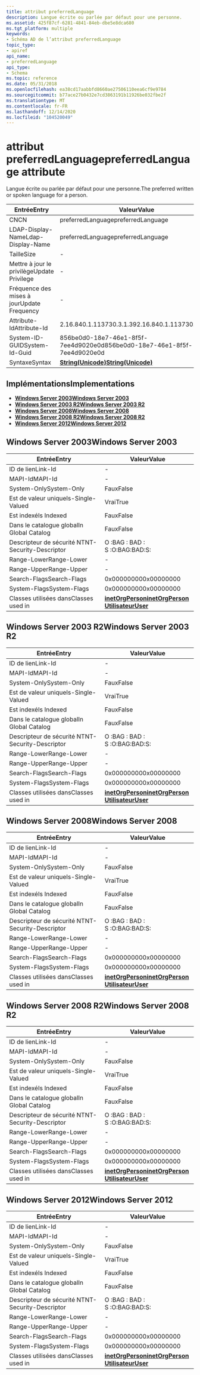 ```yaml
---
title: attribut preferredLanguage
description: Langue écrite ou parlée par défaut pour une personne.
ms.assetid: 425f87cf-6281-4841-84eb-dbe5e8dca680
ms.tgt_platform: multiple
keywords:
- Schéma AD de l’attribut preferredLanguage
topic_type:
- apiref
api_name:
- preferredLanguage
api_type:
- Schema
ms.topic: reference
ms.date: 05/31/2018
ms.openlocfilehash: ea38cd17aabbfd8660ae27506110eea6cf9e9784
ms.sourcegitcommit: b77ace27b0432e7cd3863191b11926be032fbe2f
ms.translationtype: MT
ms.contentlocale: fr-FR
ms.lasthandoff: 12/14/2020
ms.locfileid: "104520049"
---
```

# <a name="preferredlanguage-attribute"></a><span data-ttu-id="252e1-104">attribut preferredLanguage</span><span class="sxs-lookup"><span data-stu-id="252e1-104">preferredLanguage attribute</span></span>

<span data-ttu-id="252e1-105">Langue écrite ou parlée par défaut pour une personne.</span><span class="sxs-lookup"><span data-stu-id="252e1-105">The preferred written or spoken language for a person.</span></span>



| <span data-ttu-id="252e1-106">Entrée</span><span class="sxs-lookup"><span data-stu-id="252e1-106">Entry</span></span> | <span data-ttu-id="252e1-107">Valeur</span><span class="sxs-lookup"><span data-stu-id="252e1-107">Value</span></span> |
|-------------------|---------------------------------------------|
| <span data-ttu-id="252e1-108">CN</span><span class="sxs-lookup"><span data-stu-id="252e1-108">CN</span></span>                | <span data-ttu-id="252e1-109">preferredLanguage</span><span class="sxs-lookup"><span data-stu-id="252e1-109">preferredLanguage</span></span>                           |
| <span data-ttu-id="252e1-110">LDAP-Display-Name</span><span class="sxs-lookup"><span data-stu-id="252e1-110">Ldap-Display-Name</span></span> | <span data-ttu-id="252e1-111">preferredLanguage</span><span class="sxs-lookup"><span data-stu-id="252e1-111">preferredLanguage</span></span>                           |
| <span data-ttu-id="252e1-112">Taille</span><span class="sxs-lookup"><span data-stu-id="252e1-112">Size</span></span>              | \-                                          |
| <span data-ttu-id="252e1-113">Mettre à jour le privilège</span><span class="sxs-lookup"><span data-stu-id="252e1-113">Update Privilege</span></span>  | \-                                          |
| <span data-ttu-id="252e1-114">Fréquence des mises à jour</span><span class="sxs-lookup"><span data-stu-id="252e1-114">Update Frequency</span></span>  | \-                                          |
| <span data-ttu-id="252e1-115">Attribute-Id</span><span class="sxs-lookup"><span data-stu-id="252e1-115">Attribute-Id</span></span>      | <span data-ttu-id="252e1-116">2.16.840.1.113730.3.1.39</span><span class="sxs-lookup"><span data-stu-id="252e1-116">2.16.840.1.113730.3.1.39</span></span>                    |
| <span data-ttu-id="252e1-117">System-ID-GUID</span><span class="sxs-lookup"><span data-stu-id="252e1-117">System-Id-Guid</span></span>    | <span data-ttu-id="252e1-118">856be0d0-18e7-46e1-8f5f-7ee4d9020e0d</span><span class="sxs-lookup"><span data-stu-id="252e1-118">856be0d0-18e7-46e1-8f5f-7ee4d9020e0d</span></span>        |
| <span data-ttu-id="252e1-119">Syntaxe</span><span class="sxs-lookup"><span data-stu-id="252e1-119">Syntax</span></span>            | [<span data-ttu-id="252e1-120">**String(Unicode)**</span><span class="sxs-lookup"><span data-stu-id="252e1-120">**String(Unicode)**</span></span>](s-string-unicode.md) |



## <a name="implementations"></a><span data-ttu-id="252e1-121">Implémentations</span><span class="sxs-lookup"><span data-stu-id="252e1-121">Implementations</span></span>

-   [<span data-ttu-id="252e1-122">**Windows Server 2003**</span><span class="sxs-lookup"><span data-stu-id="252e1-122">**Windows Server 2003**</span></span>](#windows-server-2003)
-   [<span data-ttu-id="252e1-123">**Windows Server 2003 R2**</span><span class="sxs-lookup"><span data-stu-id="252e1-123">**Windows Server 2003 R2**</span></span>](#windows-server-2003-r2)
-   [<span data-ttu-id="252e1-124">**Windows Server 2008**</span><span class="sxs-lookup"><span data-stu-id="252e1-124">**Windows Server 2008**</span></span>](#windows-server-2008)
-   [<span data-ttu-id="252e1-125">**Windows Server 2008 R2**</span><span class="sxs-lookup"><span data-stu-id="252e1-125">**Windows Server 2008 R2**</span></span>](#windows-server-2008-r2)
-   [<span data-ttu-id="252e1-126">**Windows Server 2012**</span><span class="sxs-lookup"><span data-stu-id="252e1-126">**Windows Server 2012**</span></span>](#windows-server-2012)

## <a name="windows-server-2003"></a><span data-ttu-id="252e1-127">Windows Server 2003</span><span class="sxs-lookup"><span data-stu-id="252e1-127">Windows Server 2003</span></span>



| <span data-ttu-id="252e1-128">Entrée</span><span class="sxs-lookup"><span data-stu-id="252e1-128">Entry</span></span> | <span data-ttu-id="252e1-129">Valeur</span><span class="sxs-lookup"><span data-stu-id="252e1-129">Value</span></span> |
|------------------------|---------------------------------------------------------------------------------------|
| <span data-ttu-id="252e1-130">ID de lien</span><span class="sxs-lookup"><span data-stu-id="252e1-130">Link-Id</span></span>                | \-                                                                                    |
| <span data-ttu-id="252e1-131">MAPI-Id</span><span class="sxs-lookup"><span data-stu-id="252e1-131">MAPI-Id</span></span>                | \-                                                                                    |
| <span data-ttu-id="252e1-132">System-Only</span><span class="sxs-lookup"><span data-stu-id="252e1-132">System-Only</span></span>            | <span data-ttu-id="252e1-133">Faux</span><span class="sxs-lookup"><span data-stu-id="252e1-133">False</span></span>                                                                                 |
| <span data-ttu-id="252e1-134">Est de valeur unique</span><span class="sxs-lookup"><span data-stu-id="252e1-134">Is-Single-Valued</span></span>       | <span data-ttu-id="252e1-135">Vrai</span><span class="sxs-lookup"><span data-stu-id="252e1-135">True</span></span>                                                                                  |
| <span data-ttu-id="252e1-136">Est indexé</span><span class="sxs-lookup"><span data-stu-id="252e1-136">Is Indexed</span></span>             | <span data-ttu-id="252e1-137">Faux</span><span class="sxs-lookup"><span data-stu-id="252e1-137">False</span></span>                                                                                 |
| <span data-ttu-id="252e1-138">Dans le catalogue global</span><span class="sxs-lookup"><span data-stu-id="252e1-138">In Global Catalog</span></span>      | <span data-ttu-id="252e1-139">Faux</span><span class="sxs-lookup"><span data-stu-id="252e1-139">False</span></span>                                                                                 |
| <span data-ttu-id="252e1-140">Descripteur de sécurité NT</span><span class="sxs-lookup"><span data-stu-id="252e1-140">NT-Security-Descriptor</span></span> | <span data-ttu-id="252e1-141">O :BAG : BAD : S :</span><span class="sxs-lookup"><span data-stu-id="252e1-141">O:BAG:BAD:S:</span></span>                                                                          |
| <span data-ttu-id="252e1-142">Range-Lower</span><span class="sxs-lookup"><span data-stu-id="252e1-142">Range-Lower</span></span>            | \-                                                                                    |
| <span data-ttu-id="252e1-143">Range-Upper</span><span class="sxs-lookup"><span data-stu-id="252e1-143">Range-Upper</span></span>            | \-                                                                                    |
| <span data-ttu-id="252e1-144">Search-Flags</span><span class="sxs-lookup"><span data-stu-id="252e1-144">Search-Flags</span></span>           | <span data-ttu-id="252e1-145">0x00000000</span><span class="sxs-lookup"><span data-stu-id="252e1-145">0x00000000</span></span>                                                                            |
| <span data-ttu-id="252e1-146">System-Flags</span><span class="sxs-lookup"><span data-stu-id="252e1-146">System-Flags</span></span>           | <span data-ttu-id="252e1-147">0x00000000</span><span class="sxs-lookup"><span data-stu-id="252e1-147">0x00000000</span></span>                                                                            |
| <span data-ttu-id="252e1-148">Classes utilisées dans</span><span class="sxs-lookup"><span data-stu-id="252e1-148">Classes used in</span></span>        | [<span data-ttu-id="252e1-149">**inetOrgPerson**</span><span class="sxs-lookup"><span data-stu-id="252e1-149">**inetOrgPerson**</span></span>](c-inetorgperson.md)<br/> [<span data-ttu-id="252e1-150">**Utilisateur**</span><span class="sxs-lookup"><span data-stu-id="252e1-150">**User**</span></span>](c-user.md)<br/> |



## <a name="windows-server-2003-r2"></a><span data-ttu-id="252e1-151">Windows Server 2003 R2</span><span class="sxs-lookup"><span data-stu-id="252e1-151">Windows Server 2003 R2</span></span>



| <span data-ttu-id="252e1-152">Entrée</span><span class="sxs-lookup"><span data-stu-id="252e1-152">Entry</span></span> | <span data-ttu-id="252e1-153">Valeur</span><span class="sxs-lookup"><span data-stu-id="252e1-153">Value</span></span> |
|------------------------|---------------------------------------------------------------------------------------|
| <span data-ttu-id="252e1-154">ID de lien</span><span class="sxs-lookup"><span data-stu-id="252e1-154">Link-Id</span></span>                | \-                                                                                    |
| <span data-ttu-id="252e1-155">MAPI-Id</span><span class="sxs-lookup"><span data-stu-id="252e1-155">MAPI-Id</span></span>                | \-                                                                                    |
| <span data-ttu-id="252e1-156">System-Only</span><span class="sxs-lookup"><span data-stu-id="252e1-156">System-Only</span></span>            | <span data-ttu-id="252e1-157">Faux</span><span class="sxs-lookup"><span data-stu-id="252e1-157">False</span></span>                                                                                 |
| <span data-ttu-id="252e1-158">Est de valeur unique</span><span class="sxs-lookup"><span data-stu-id="252e1-158">Is-Single-Valued</span></span>       | <span data-ttu-id="252e1-159">Vrai</span><span class="sxs-lookup"><span data-stu-id="252e1-159">True</span></span>                                                                                  |
| <span data-ttu-id="252e1-160">Est indexé</span><span class="sxs-lookup"><span data-stu-id="252e1-160">Is Indexed</span></span>             | <span data-ttu-id="252e1-161">Faux</span><span class="sxs-lookup"><span data-stu-id="252e1-161">False</span></span>                                                                                 |
| <span data-ttu-id="252e1-162">Dans le catalogue global</span><span class="sxs-lookup"><span data-stu-id="252e1-162">In Global Catalog</span></span>      | <span data-ttu-id="252e1-163">Faux</span><span class="sxs-lookup"><span data-stu-id="252e1-163">False</span></span>                                                                                 |
| <span data-ttu-id="252e1-164">Descripteur de sécurité NT</span><span class="sxs-lookup"><span data-stu-id="252e1-164">NT-Security-Descriptor</span></span> | <span data-ttu-id="252e1-165">O :BAG : BAD : S :</span><span class="sxs-lookup"><span data-stu-id="252e1-165">O:BAG:BAD:S:</span></span>                                                                          |
| <span data-ttu-id="252e1-166">Range-Lower</span><span class="sxs-lookup"><span data-stu-id="252e1-166">Range-Lower</span></span>            | \-                                                                                    |
| <span data-ttu-id="252e1-167">Range-Upper</span><span class="sxs-lookup"><span data-stu-id="252e1-167">Range-Upper</span></span>            | \-                                                                                    |
| <span data-ttu-id="252e1-168">Search-Flags</span><span class="sxs-lookup"><span data-stu-id="252e1-168">Search-Flags</span></span>           | <span data-ttu-id="252e1-169">0x00000000</span><span class="sxs-lookup"><span data-stu-id="252e1-169">0x00000000</span></span>                                                                            |
| <span data-ttu-id="252e1-170">System-Flags</span><span class="sxs-lookup"><span data-stu-id="252e1-170">System-Flags</span></span>           | <span data-ttu-id="252e1-171">0x00000000</span><span class="sxs-lookup"><span data-stu-id="252e1-171">0x00000000</span></span>                                                                            |
| <span data-ttu-id="252e1-172">Classes utilisées dans</span><span class="sxs-lookup"><span data-stu-id="252e1-172">Classes used in</span></span>        | [<span data-ttu-id="252e1-173">**inetOrgPerson**</span><span class="sxs-lookup"><span data-stu-id="252e1-173">**inetOrgPerson**</span></span>](c-inetorgperson.md)<br/> [<span data-ttu-id="252e1-174">**Utilisateur**</span><span class="sxs-lookup"><span data-stu-id="252e1-174">**User**</span></span>](c-user.md)<br/> |



## <a name="windows-server-2008"></a><span data-ttu-id="252e1-175">Windows Server 2008</span><span class="sxs-lookup"><span data-stu-id="252e1-175">Windows Server 2008</span></span>



| <span data-ttu-id="252e1-176">Entrée</span><span class="sxs-lookup"><span data-stu-id="252e1-176">Entry</span></span> | <span data-ttu-id="252e1-177">Valeur</span><span class="sxs-lookup"><span data-stu-id="252e1-177">Value</span></span> |
|------------------------|---------------------------------------------------------------------------------------|
| <span data-ttu-id="252e1-178">ID de lien</span><span class="sxs-lookup"><span data-stu-id="252e1-178">Link-Id</span></span>                | \-                                                                                    |
| <span data-ttu-id="252e1-179">MAPI-Id</span><span class="sxs-lookup"><span data-stu-id="252e1-179">MAPI-Id</span></span>                | \-                                                                                    |
| <span data-ttu-id="252e1-180">System-Only</span><span class="sxs-lookup"><span data-stu-id="252e1-180">System-Only</span></span>            | <span data-ttu-id="252e1-181">Faux</span><span class="sxs-lookup"><span data-stu-id="252e1-181">False</span></span>                                                                                 |
| <span data-ttu-id="252e1-182">Est de valeur unique</span><span class="sxs-lookup"><span data-stu-id="252e1-182">Is-Single-Valued</span></span>       | <span data-ttu-id="252e1-183">Vrai</span><span class="sxs-lookup"><span data-stu-id="252e1-183">True</span></span>                                                                                  |
| <span data-ttu-id="252e1-184">Est indexé</span><span class="sxs-lookup"><span data-stu-id="252e1-184">Is Indexed</span></span>             | <span data-ttu-id="252e1-185">Faux</span><span class="sxs-lookup"><span data-stu-id="252e1-185">False</span></span>                                                                                 |
| <span data-ttu-id="252e1-186">Dans le catalogue global</span><span class="sxs-lookup"><span data-stu-id="252e1-186">In Global Catalog</span></span>      | <span data-ttu-id="252e1-187">Faux</span><span class="sxs-lookup"><span data-stu-id="252e1-187">False</span></span>                                                                                 |
| <span data-ttu-id="252e1-188">Descripteur de sécurité NT</span><span class="sxs-lookup"><span data-stu-id="252e1-188">NT-Security-Descriptor</span></span> | <span data-ttu-id="252e1-189">O :BAG : BAD : S :</span><span class="sxs-lookup"><span data-stu-id="252e1-189">O:BAG:BAD:S:</span></span>                                                                          |
| <span data-ttu-id="252e1-190">Range-Lower</span><span class="sxs-lookup"><span data-stu-id="252e1-190">Range-Lower</span></span>            | \-                                                                                    |
| <span data-ttu-id="252e1-191">Range-Upper</span><span class="sxs-lookup"><span data-stu-id="252e1-191">Range-Upper</span></span>            | \-                                                                                    |
| <span data-ttu-id="252e1-192">Search-Flags</span><span class="sxs-lookup"><span data-stu-id="252e1-192">Search-Flags</span></span>           | <span data-ttu-id="252e1-193">0x00000000</span><span class="sxs-lookup"><span data-stu-id="252e1-193">0x00000000</span></span>                                                                            |
| <span data-ttu-id="252e1-194">System-Flags</span><span class="sxs-lookup"><span data-stu-id="252e1-194">System-Flags</span></span>           | <span data-ttu-id="252e1-195">0x00000000</span><span class="sxs-lookup"><span data-stu-id="252e1-195">0x00000000</span></span>                                                                            |
| <span data-ttu-id="252e1-196">Classes utilisées dans</span><span class="sxs-lookup"><span data-stu-id="252e1-196">Classes used in</span></span>        | [<span data-ttu-id="252e1-197">**inetOrgPerson**</span><span class="sxs-lookup"><span data-stu-id="252e1-197">**inetOrgPerson**</span></span>](c-inetorgperson.md)<br/> [<span data-ttu-id="252e1-198">**Utilisateur**</span><span class="sxs-lookup"><span data-stu-id="252e1-198">**User**</span></span>](c-user.md)<br/> |



## <a name="windows-server-2008-r2"></a><span data-ttu-id="252e1-199">Windows Server 2008 R2</span><span class="sxs-lookup"><span data-stu-id="252e1-199">Windows Server 2008 R2</span></span>



| <span data-ttu-id="252e1-200">Entrée</span><span class="sxs-lookup"><span data-stu-id="252e1-200">Entry</span></span> | <span data-ttu-id="252e1-201">Valeur</span><span class="sxs-lookup"><span data-stu-id="252e1-201">Value</span></span> |
|------------------------|---------------------------------------------------------------------------------------|
| <span data-ttu-id="252e1-202">ID de lien</span><span class="sxs-lookup"><span data-stu-id="252e1-202">Link-Id</span></span>                | \-                                                                                    |
| <span data-ttu-id="252e1-203">MAPI-Id</span><span class="sxs-lookup"><span data-stu-id="252e1-203">MAPI-Id</span></span>                | \-                                                                                    |
| <span data-ttu-id="252e1-204">System-Only</span><span class="sxs-lookup"><span data-stu-id="252e1-204">System-Only</span></span>            | <span data-ttu-id="252e1-205">Faux</span><span class="sxs-lookup"><span data-stu-id="252e1-205">False</span></span>                                                                                 |
| <span data-ttu-id="252e1-206">Est de valeur unique</span><span class="sxs-lookup"><span data-stu-id="252e1-206">Is-Single-Valued</span></span>       | <span data-ttu-id="252e1-207">Vrai</span><span class="sxs-lookup"><span data-stu-id="252e1-207">True</span></span>                                                                                  |
| <span data-ttu-id="252e1-208">Est indexé</span><span class="sxs-lookup"><span data-stu-id="252e1-208">Is Indexed</span></span>             | <span data-ttu-id="252e1-209">Faux</span><span class="sxs-lookup"><span data-stu-id="252e1-209">False</span></span>                                                                                 |
| <span data-ttu-id="252e1-210">Dans le catalogue global</span><span class="sxs-lookup"><span data-stu-id="252e1-210">In Global Catalog</span></span>      | <span data-ttu-id="252e1-211">Faux</span><span class="sxs-lookup"><span data-stu-id="252e1-211">False</span></span>                                                                                 |
| <span data-ttu-id="252e1-212">Descripteur de sécurité NT</span><span class="sxs-lookup"><span data-stu-id="252e1-212">NT-Security-Descriptor</span></span> | <span data-ttu-id="252e1-213">O :BAG : BAD : S :</span><span class="sxs-lookup"><span data-stu-id="252e1-213">O:BAG:BAD:S:</span></span>                                                                          |
| <span data-ttu-id="252e1-214">Range-Lower</span><span class="sxs-lookup"><span data-stu-id="252e1-214">Range-Lower</span></span>            | \-                                                                                    |
| <span data-ttu-id="252e1-215">Range-Upper</span><span class="sxs-lookup"><span data-stu-id="252e1-215">Range-Upper</span></span>            | \-                                                                                    |
| <span data-ttu-id="252e1-216">Search-Flags</span><span class="sxs-lookup"><span data-stu-id="252e1-216">Search-Flags</span></span>           | <span data-ttu-id="252e1-217">0x00000000</span><span class="sxs-lookup"><span data-stu-id="252e1-217">0x00000000</span></span>                                                                            |
| <span data-ttu-id="252e1-218">System-Flags</span><span class="sxs-lookup"><span data-stu-id="252e1-218">System-Flags</span></span>           | <span data-ttu-id="252e1-219">0x00000000</span><span class="sxs-lookup"><span data-stu-id="252e1-219">0x00000000</span></span>                                                                            |
| <span data-ttu-id="252e1-220">Classes utilisées dans</span><span class="sxs-lookup"><span data-stu-id="252e1-220">Classes used in</span></span>        | [<span data-ttu-id="252e1-221">**inetOrgPerson**</span><span class="sxs-lookup"><span data-stu-id="252e1-221">**inetOrgPerson**</span></span>](c-inetorgperson.md)<br/> [<span data-ttu-id="252e1-222">**Utilisateur**</span><span class="sxs-lookup"><span data-stu-id="252e1-222">**User**</span></span>](c-user.md)<br/> |



## <a name="windows-server-2012"></a><span data-ttu-id="252e1-223">Windows Server 2012</span><span class="sxs-lookup"><span data-stu-id="252e1-223">Windows Server 2012</span></span>



| <span data-ttu-id="252e1-224">Entrée</span><span class="sxs-lookup"><span data-stu-id="252e1-224">Entry</span></span> | <span data-ttu-id="252e1-225">Valeur</span><span class="sxs-lookup"><span data-stu-id="252e1-225">Value</span></span> |
|------------------------|---------------------------------------------------------------------------------------|
| <span data-ttu-id="252e1-226">ID de lien</span><span class="sxs-lookup"><span data-stu-id="252e1-226">Link-Id</span></span>                | \-                                                                                    |
| <span data-ttu-id="252e1-227">MAPI-Id</span><span class="sxs-lookup"><span data-stu-id="252e1-227">MAPI-Id</span></span>                | \-                                                                                    |
| <span data-ttu-id="252e1-228">System-Only</span><span class="sxs-lookup"><span data-stu-id="252e1-228">System-Only</span></span>            | <span data-ttu-id="252e1-229">Faux</span><span class="sxs-lookup"><span data-stu-id="252e1-229">False</span></span>                                                                                 |
| <span data-ttu-id="252e1-230">Est de valeur unique</span><span class="sxs-lookup"><span data-stu-id="252e1-230">Is-Single-Valued</span></span>       | <span data-ttu-id="252e1-231">Vrai</span><span class="sxs-lookup"><span data-stu-id="252e1-231">True</span></span>                                                                                  |
| <span data-ttu-id="252e1-232">Est indexé</span><span class="sxs-lookup"><span data-stu-id="252e1-232">Is Indexed</span></span>             | <span data-ttu-id="252e1-233">Faux</span><span class="sxs-lookup"><span data-stu-id="252e1-233">False</span></span>                                                                                 |
| <span data-ttu-id="252e1-234">Dans le catalogue global</span><span class="sxs-lookup"><span data-stu-id="252e1-234">In Global Catalog</span></span>      | <span data-ttu-id="252e1-235">Faux</span><span class="sxs-lookup"><span data-stu-id="252e1-235">False</span></span>                                                                                 |
| <span data-ttu-id="252e1-236">Descripteur de sécurité NT</span><span class="sxs-lookup"><span data-stu-id="252e1-236">NT-Security-Descriptor</span></span> | <span data-ttu-id="252e1-237">O :BAG : BAD : S :</span><span class="sxs-lookup"><span data-stu-id="252e1-237">O:BAG:BAD:S:</span></span>                                                                          |
| <span data-ttu-id="252e1-238">Range-Lower</span><span class="sxs-lookup"><span data-stu-id="252e1-238">Range-Lower</span></span>            | \-                                                                                    |
| <span data-ttu-id="252e1-239">Range-Upper</span><span class="sxs-lookup"><span data-stu-id="252e1-239">Range-Upper</span></span>            | \-                                                                                    |
| <span data-ttu-id="252e1-240">Search-Flags</span><span class="sxs-lookup"><span data-stu-id="252e1-240">Search-Flags</span></span>           | <span data-ttu-id="252e1-241">0x00000000</span><span class="sxs-lookup"><span data-stu-id="252e1-241">0x00000000</span></span>                                                                            |
| <span data-ttu-id="252e1-242">System-Flags</span><span class="sxs-lookup"><span data-stu-id="252e1-242">System-Flags</span></span>           | <span data-ttu-id="252e1-243">0x00000000</span><span class="sxs-lookup"><span data-stu-id="252e1-243">0x00000000</span></span>                                                                            |
| <span data-ttu-id="252e1-244">Classes utilisées dans</span><span class="sxs-lookup"><span data-stu-id="252e1-244">Classes used in</span></span>        | [<span data-ttu-id="252e1-245">**inetOrgPerson**</span><span class="sxs-lookup"><span data-stu-id="252e1-245">**inetOrgPerson**</span></span>](c-inetorgperson.md)<br/> [<span data-ttu-id="252e1-246">**Utilisateur**</span><span class="sxs-lookup"><span data-stu-id="252e1-246">**User**</span></span>](c-user.md)<br/> |



 

 





